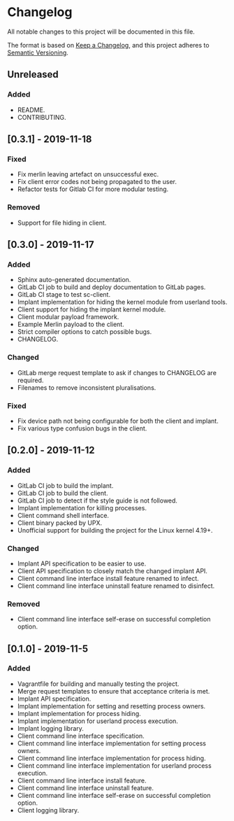 # Changelog
All notable changes to this project will be documented in this file.

The format is based on [Keep a Changelog](https://keepachangelog.com/en/1.0.0/),
and this project adheres to [Semantic Versioning](https://semver.org/spec/v2.0.0.html).

## Unreleased
### Added
- README.
- CONTRIBUTING.

## [0.3.1] - 2019-11-18
### Fixed
- Fix merlin leaving artefact on unsuccessful exec.
- Fix client error codes not being propagated to the user.
- Refactor tests for Gitlab CI for more modular testing.

### Removed
- Support for file hiding in client.

## [0.3.0] - 2019-11-17
### Added
- Sphinx auto-generated documentation.
- GitLab CI job to build and deploy documentation to GitLab pages.
- GitLab CI stage to test sc-client.
- Implant implementation for hiding the kernel module from userland tools.
- Client support for hiding the implant kernel module.
- Client modular payload framework.
- Example Merlin payload to the client.
- Strict compiler options to catch possible bugs.
- CHANGELOG.

### Changed
- GitLab merge request template to ask if changes to CHANGELOG are required.
- Filenames to remove inconsistent pluralisations.

### Fixed
- Fix device path not being configurable for both the client and implant.
- Fix various type confusion bugs in the client.

## [0.2.0] - 2019-11-12
### Added
- GitLab CI job to build the implant.
- GitLab CI job to build the client.
- GitLab CI job to detect if the style guide is not followed.
- Implant implementation for killing processes.
- Client command shell interface.
- Client binary packed by UPX.
- Unofficial support for building the project for the Linux kernel 4.19+.

### Changed
- Implant API specification to be easier to use.
- Client API specification to closely match the changed implant API.
- Client command line interface install feature renamed to infect.
- Client command line interface uninstall feature renamed to disinfect.

### Removed
- Client command line interface self-erase on successful completion option.

## [0.1.0] - 2019-11-5
### Added
- Vagrantfile for building and manually testing the project.
- Merge request templates to ensure that acceptance criteria is met.
- Implant API specification.
- Implant implementation for setting and resetting process owners.
- Implant implementation for process hiding.
- Implant implementation for userland process execution.
- Implant logging library.
- Client command line interface specification.
- Client command line interface implementation for setting process owners.
- Client command line interface implementation for process hiding.
- Client command line interface implementation for userland process execution.
- Client command line interface install feature.
- Client command line interface uninstall feature.
- Client command line interface self-erase on successful completion option.
- Client logging library.
